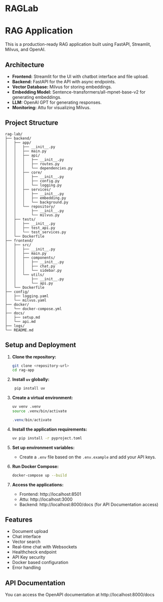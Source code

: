 # RAGLab
# RAG Application

This is a production-ready RAG application built using FastAPI, Streamlit, Milvus, and OpenAI.

## Architecture

- **Frontend:** Streamlit for the UI with chatbot interface and file upload.
- **Backend:** FastAPI for the API with async endpoints.
- **Vector Database:** Milvus for storing embeddings.
- **Embedding Model:** Sentence-transformers/all-mpnet-base-v2 for generating embeddings.
- **LLM:** OpenAI GPT for generating responses.
- **Monitoring:** Attu for visualizing Milvus.

## Project Structure

```
rag-lab/
├── backend/
│   ├── app/
│   │   ├── __init__.py
│   │   ├── main.py
│   │   ├── api/
│   │   │   ├── __init__.py
│   │   │   ├── routes.py
│   │   │   └── dependencies.py
│   │   ├── core/
│   │   │   ├── __init__.py
│   │   │   ├── config.py
│   │   │   └── logging.py
│   │   ├── services/
│   │   │   ├── __init__.py
│   │   │   ├── embedding.py
│   │   │   └── background.py
│   │   └── repository/
│   │       ├── __init__.py
│   │       └── milvus.py
│   ├── tests/
│   │   ├── __init__.py
│   │   ├── test_api.py
│   │   └── test_services.py
│   └── Dockerfile
├── frontend/
│   ├── src/
│   │   ├── __init__.py
│   │   ├── main.py
│   │   ├── components/
│   │   │   ├── __init__.py
│   │   │   ├── chat.py
│   │   │   └── sidebar.py
│   │   └── utils/
│   │       ├── __init__.py
│   │       └── api.py
│   └── Dockerfile
├── config/
│   ├── logging.yaml
│   └── milvus.yaml
├── docker/
│   └── docker-compose.yml
├── docs/
│   ├── setup.md
│   └── api.md
├── logs/
└── README.md
```

## Setup and Deployment

1.  **Clone the repository:**
    ```bash
    git clone <repository-url>
    cd rag-app
    ```

2.  **Install `uv` globally:**
    ```bash
     pip install uv
    ```

3.  **Create a virtual environment:**
    ```bash
    uv venv .venv
    source .venv/bin/activate
    ```

    ```PowerShell
    .venv/bin/activate
    ```

4. **Install the application requirements:**
    ```bash
    uv pip install -r pyproject.toml
    ```
5.  **Set up environment variables:**
    - Create a `.env` file based on the `.env.example` and add your API keys.

6.  **Run Docker Compose:**
    ```bash
    docker-compose up --build
    ```

7.  **Access the applications:**
    -   Frontend: http://localhost:8501
    -   Attu: http://localhost:3000
    -   Backend: http://localhost:8000/docs (for API Documentation access)

## Features
* Document upload
* Chat interface
* Vector search 
* Real-time chat with Websockets
* Healthcheck endpoint
* API Key security
* Docker based configuration
* Error handling

## API Documentation
You can access the OpenAPI documentation at http://localhost:8000/docs